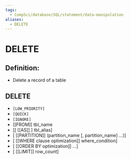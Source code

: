 ```yaml
---
tags:
  - CompSci/database/SQL/statement/data-manipulation
aliases:
  - DELETE
---
```

# DELETE

## Definition:
- Delete a record of a table

## DELETE
- `[LOW_PRIORITY]`
- `[QUICK]`
- `[IGNORE]`
-  [[FROM]] tbl_name
- [[ [[AS]] ] tbl_alias]
- [ [[PARTITION]] (partition_name [, partition_name] ...)]
- [ [[WHERE clause optimization]] where_condition]
- [ [[ORDER BY optimization]] ...]
- [ [[LIMIT]] row_count]